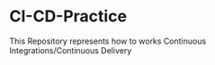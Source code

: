 # CI-CD-Practice
This Repository represents how to works Continuous Integrations/Continuous Delivery
